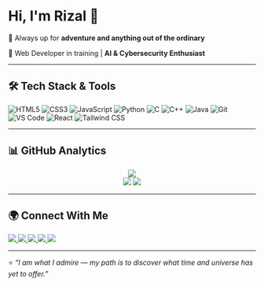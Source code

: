 # Hi, I'm Rizal 👋  



🌳 Always up for **adventure and anything out of the ordinary**

🚀 Web Developer in training | **AI & Cybersecurity Enthusiast**  


---

## 🛠️ Tech Stack & Tools

![HTML5](https://img.shields.io/badge/-HTML5-E34F26?style=flat&logo=html5&logoColor=white)
![CSS3](https://img.shields.io/badge/-CSS3-1572B6?style=flat&logo=css3)
![JavaScript](https://img.shields.io/badge/-JavaScript-F7DF1E?style=flat&logo=javascript&logoColor=black)
![Python](https://img.shields.io/badge/-Python-3776AB?style=flat&logo=python&logoColor=white)
![C](https://img.shields.io/badge/-C-A8B9CC?style=flat&logo=c&logoColor=white)
![C++](https://img.shields.io/badge/-C++-00599C?style=flat&logo=c%2B%2B&logoColor=white)
![Java](https://img.shields.io/badge/-Java-007396?style=flat&logo=java&logoColor=white)
![Git](https://img.shields.io/badge/-Git-F05032?style=flat&logo=git&logoColor=white)
![VS Code](https://img.shields.io/badge/-VS%20Code-007ACC?style=flat&logo=visual-studio-code)
![React](https://img.shields.io/badge/-React-61DAFB?style=flat&logo=react&logoColor=black)
![Tailwind CSS](https://img.shields.io/badge/-Tailwind_CSS-06B6D4?style=flat&logo=tailwind-css&logoColor=white)



---

## 📊 GitHub Analytics

<div align="center">
  <img src="https://github-readme-stats.vercel.app/api/top-langs/?username=theonlyrizal&layout=compact&theme=tokyonight" /><br/>
  <img src="https://github-readme-stats.vercel.app/api?username=theonlyrizal&show_icons=true&theme=tokyonight" /> 
  <img src="https://github-readme-streak-stats.herokuapp.com/?user=theonlyrizal&theme=tokyonight&hide_border=true" />
</div>

---

## 🌍 Connect With Me  

<a href="https://github.com/theonlyrizal" target="_blank">
  <img src="https://img.shields.io/badge/-GitHub-181717?style=flat&logo=github" />
</a>
<a href="https://www.facebook.com/the0nlyrizal" target="_blank">
  <img src="https://img.shields.io/badge/Facebook-1877F2?style=flat&logo=facebook&logoColor=white" />
</a>
<a href="https://www.instagram.com/theonlyrizal/" target="_blank">
  <img src="https://img.shields.io/badge/Instagram-E4405F?style=flat&logo=instagram&logoColor=white" />
</a>
<a href="https://discord.com/users/theonlyrizal" target="_blank">
  <img src="https://img.shields.io/badge/Discord-5865F2?style=flat&logo=discord&logoColor=white" />
</a>
<a href="https://x.com/the0nlyrizal" target="_blank">
  <img src="https://img.shields.io/badge/X.com-000000?style=flat&logo=x&logoColor=white" />
</a>



---

⭐️ *“I am what I admire — my path is to discover what time and universe has yet to offer.”*  
